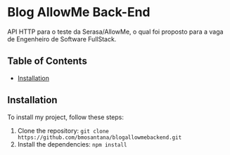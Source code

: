 # Blog AllowMe Back-End

API HTTP para o teste da Serasa/AllowMe, o qual foi proposto para a vaga de Engenheiro de Software FullStack.

## Table of Contents

- [Installation](#installation)

## Installation

To install my project, follow these steps:

1. Clone the repository: `git clone https://github.com/bmosantana/blogallowmebackend.git`
2. Install the dependencies: `npm install`
